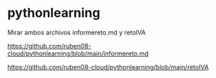 # pythonlearning
Mirar ambos archivos informereto.md y retoIVA

https://github.com/ruben08-cloud/pythonlearning/blob/main/informereto.md

https://github.com/ruben08-cloud/pythonlearning/blob/main/retoIVA
